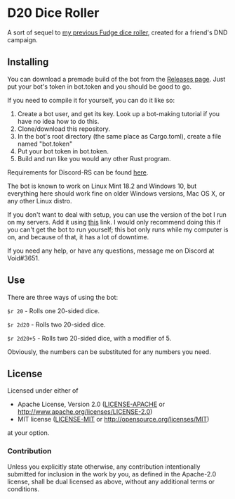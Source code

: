 # D20 Dice Roller
A sort of sequel to [my previous Fudge dice roller](https://github.com/devvoid/fudge_dice_roller), created for a friend's DND campaign.

## Installing
You can download a premade build of the bot from the [Releases page](https://github.com/devvoid/d20_dice_roller/releases). Just put your bot's token in bot.token and you should be good to go.

If you need to compile it for yourself, you can do it like so:

1. Create a bot user, and get its key. Look up a bot-making tutorial if you have no idea how to do this.
2. Clone/download this repository.
3. In the bot's root directory (the same place as Cargo.toml), create a file named "bot.token"
4. Put your bot token in bot.token.
5. Build and run like you would any other Rust program.

Requirements for Discord-RS can be found [here](https://github.com/SpaceManiac/discord-rs/).

The bot is known to work on Linux Mint 18.2 and Windows 10, but everything here should work fine on older Windows versions, Mac OS X, or any other Linux distro.

If you don't want to deal with setup, you can use the version of the bot I run on my servers. Add it using [this](https://discordapp.com/oauth2/authorize?&client_id=440710365072982026&scope=bot&permissions=0) link. I would only recommend doing this if you can't get the bot to run yourself; this bot only runs while my computer is on, and because of that, it has a lot of downtime.

If you need any help, or have any questions, message me on Discord at Void#3651.

## Use

There are three ways of using the bot:

`$r 20` - Rolls one 20-sided dice.

`$r 2d20` - Rolls two 20-sided dice.

`$r 2d20+5` - Rolls two 20-sided dice, with a modifier of 5.

Obviously, the numbers can be substituted for any numbers you need.

## License

Licensed under either of

 * Apache License, Version 2.0 ([LICENSE-APACHE](LICENSE-APACHE) or http://www.apache.org/licenses/LICENSE-2.0)
 * MIT license ([LICENSE-MIT](LICENSE-MIT) or http://opensource.org/licenses/MIT)

at your option.

### Contribution

Unless you explicitly state otherwise, any contribution intentionally submitted
for inclusion in the work by you, as defined in the Apache-2.0 license, shall be dual licensed as above, without any
additional terms or conditions.
